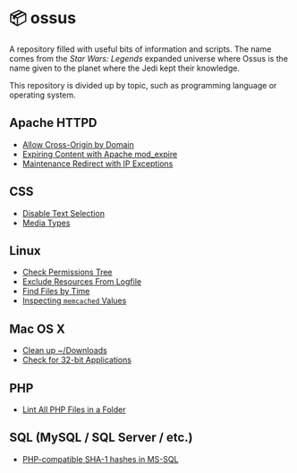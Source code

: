 # :package: ossus
A repository filled with useful bits of information and scripts. The name comes from the _Star Wars: Legends_ expanded universe where Ossus is the name given to the planet where the Jedi kept their knowledge.

This repository is divided up by topic, such as programming language or operating system.

## Apache HTTPD
 - [Allow Cross-Origin by Domain](apache-httpd/allowCrossOriginByDomain.md)
 - [Expiring Content with Apache mod_expire](apache-httpd/contentExpiry.md)
 - [Maintenance Redirect with IP Exceptions](apache-httpd/maintenanceRedirectWithIPExceptions.md)

## CSS
 - [Disable Text Selection](css/disableTextSelection.md)
 - [Media Types](css/mediaTypes.md)

## Linux
 - [Check Permissions Tree](linux/checkPermissionsTree.md)
 - [Exclude Resources From Logfile](linux/excludeResourcesFromLogfile.md)
 - [Find Files by Time](linux/findingFilesByTime.md)
 - [Inspecting `memcached` Values](linux/inspectingMemcachedValues.md)

## Mac OS X
 - [Clean up ~/Downloads](mac/cleanupDownloads.md)
 - [Check for 32-bit Applications](mac/checkFor32BitApplications.md)

## PHP
 - [Lint All PHP Files in a Folder](php/lintAllFiles.md)

## SQL (MySQL / SQL Server / etc.)
 - [PHP-compatible SHA-1 hashes in MS-SQL](sql/phpCompatibleMSSQLSHA1Hash.md)
